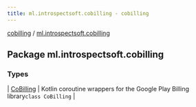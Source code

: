```yaml
---
title: ml.introspectsoft.cobilling - cobilling
---
```


[cobilling](../index.html) / [ml.introspectsoft.cobilling](./index.html)

## Package ml.introspectsoft.cobilling

### Types

| [CoBilling](-co-billing/index.html) | Kotlin coroutine wrappers for the Google Play Billing library`class CoBilling` |


